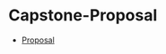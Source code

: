 

# Capstone-Proposal

- [Proposal](https://docs.google.com/document/d/1GdNBu1Ffc_6zh14RJXWYPZbCWR0QpPJXGqD_4BCVKQw/edit#heading=h.z1tfgr9i9opn)

